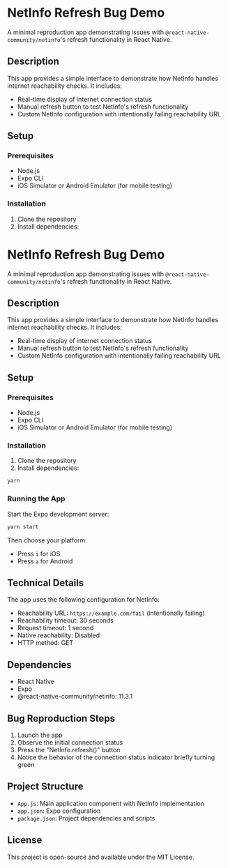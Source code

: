 # NetInfo Refresh Bug Demo

A minimal reproduction app demonstrating issues with `@react-native-community/netinfo`'s refresh functionality in React Native.

## Description

This app provides a simple interface to demonstrate how NetInfo handles internet reachability checks. It includes:

- Real-time display of internet connection status
- Manual refresh button to test NetInfo's refresh functionality
- Custom NetInfo configuration with intentionally failing reachability URL

## Setup

### Prerequisites

- Node.js
- Expo CLI
- iOS Simulator or Android Emulator (for mobile testing)

### Installation

1. Clone the repository
2. Install dependencies:

# NetInfo Refresh Bug Demo

A minimal reproduction app demonstrating issues with `@react-native-community/netinfo`'s refresh functionality in React Native.

## Description

This app provides a simple interface to demonstrate how NetInfo handles internet reachability checks. It includes:

- Real-time display of internet connection status
- Manual refresh button to test NetInfo's refresh functionality
- Custom NetInfo configuration with intentionally failing reachability URL

## Setup

### Prerequisites

- Node.js
- Expo CLI
- iOS Simulator or Android Emulator (for mobile testing)

### Installation

1. Clone the repository
2. Install dependencies:

```bash
yarn
```

### Running the App

Start the Expo development server:

```bash
yarn start
```

Then choose your platform:

- Press `i` for iOS
- Press `a` for Android

## Technical Details

The app uses the following configuration for NetInfo:

- Reachability URL: `https://example.com/fail` (intentionally failing)
- Reachability timeout: 30 seconds
- Request timeout: 1 second
- Native reachability: Disabled
- HTTP method: GET

## Dependencies

- React Native
- Expo
- @react-native-community/netinfo: 11.3.1

## Bug Reproduction Steps

1. Launch the app
2. Observe the initial connection status
3. Press the "NetInfo.refresh()" button
4. Notice the behavior of the connection status indicator briefly turning green

## Project Structure

- `App.js`: Main application component with NetInfo implementation
- `app.json`: Expo configuration
- `package.json`: Project dependencies and scripts

## License

This project is open-source and available under the MIT License.
